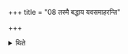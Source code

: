 +++
title = "08 तस्मै बद्धाय यवसमाहरन्ति"

+++

<details><summary>थिते</summary>

8. They bring fodder to that bound (horse). 
</details>
